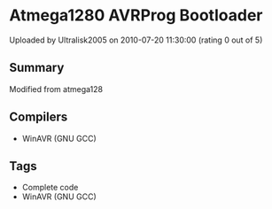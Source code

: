 # Atmega1280 AVRProg Bootloader

Uploaded by Ultralisk2005 on 2010-07-20 11:30:00 (rating 0 out of 5)

## Summary

Modified from atmega128

## Compilers

- WinAVR (GNU GCC)

## Tags

- Complete code
- WinAVR (GNU GCC)
